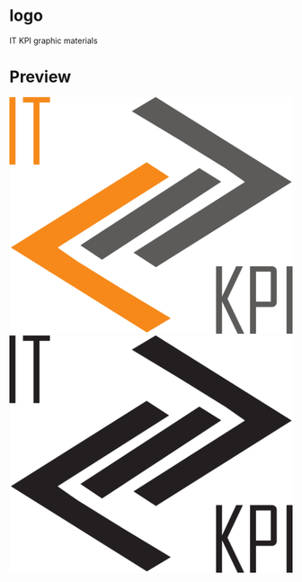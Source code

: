 # logo

IT KPI graphic materials


# Preview

![IT KPI light](ITKPI.svg) ![IT KPI dark](ITKPI_black.svg)
